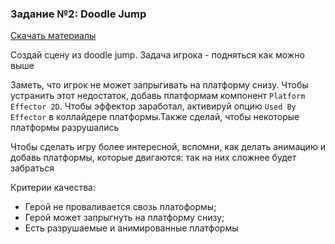 ### Задание №2: Doodle Jump

[Скачать материалы](https://github.com/UniumGames/Lessons/blob/master/17/02.%20Doodle%20Jump/Sprites%20для%202%20задания.zip)

Cоздай сцену из doodle jump. Задача игрока - подняться как можно выше

Заметь, что игрок не может запрыгивать на платформу снизу. Чтобы устранить этот недостаток, добавь платформам компонент `Platform Effector 2D`. Чтобы эффектор заработал, активируй опцию `Used By Effector` в коллайдере платформы.Также сделай, чтобы некоторые платформы разрушались

Чтобы сделать игру более интересной, вспомни, как делать анимацию и добавь платформы, которые двигаются: так на них сложнее будет забраться

Критерии качества:

- Герой не проваливается свозь платоформы;
- Герой может запрыгнуть на платформу снизу;
- Есть разрушаемые и анимированные платформы